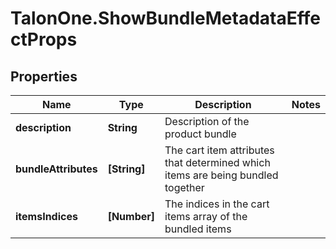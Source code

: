 # TalonOne.ShowBundleMetadataEffectProps

## Properties
Name | Type | Description | Notes
------------ | ------------- | ------------- | -------------
**description** | **String** | Description of the product bundle | 
**bundleAttributes** | **[String]** | The cart item attributes that determined which items are being bundled together | 
**itemsIndices** | **[Number]** | The indices in the cart items array of the bundled items | 


